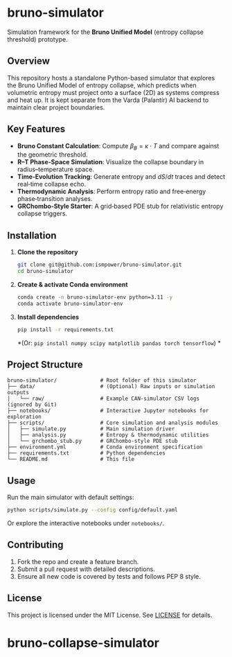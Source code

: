 # bruno-simulator

Simulation framework for the **Bruno Unified Model** (entropy collapse threshold) prototype.

## Overview

This repository hosts a standalone Python-based simulator that explores the Bruno Unified Model of entropy collapse, which predicts when volumetric entropy must project onto a surface (2D) as systems compress and heat up. It is kept separate from the Varda (Palantír) AI backend to maintain clear project boundaries.

## Key Features

* **Bruno Constant Calculation**: Compute $\beta_B = \kappa \cdot T$ and compare against the geometric threshold.
* **R–T Phase‐Space Simulation**: Visualize the collapse boundary in radius–temperature space.
* **Time‐Evolution Tracking**: Generate entropy and $dS/dt$ traces and detect real‐time collapse echo.
* **Thermodynamic Analysis**: Perform entropy ratio and free‐energy phase‐transition analyses.
* **GRChombo‐Style Starter**: A grid‐based PDE stub for relativistic entropy collapse triggers.

## Installation

1. **Clone the repository**

   ```bash
   git clone git@github.com:ismpower/bruno-simulator.git
   cd bruno-simulator
   ```

2. **Create & activate Conda environment**

   ```bash
   conda create -n bruno-simulator-env python=3.11 -y
   conda activate bruno-simulator-env
   ```

3. **Install dependencies**

   ```bash
   pip install -r requirements.txt
   ```

   \*(Or: `pip install numpy scipy matplotlib pandas torch tensorflow`) \*

## Project Structure

```
bruno-simulator/              # Root folder of this simulator
├── data/                     # (Optional) Raw inputs or simulation outputs
│   └── raw/                  # Example CAN‑simulator CSV logs (ignored by Git)
├── notebooks/                # Interactive Jupyter notebooks for exploration
├── scripts/                  # Core simulation and analysis modules
│   ├── simulate.py           # Main simulation driver
│   ├── analysis.py           # Entropy & thermodynamic utilities
│   └── grchombo_stub.py      # GRChombo‑style PDE stub
├── environment.yml           # Conda environment specification
├── requirements.txt          # Python dependencies
└── README.md                 # This file
```

## Usage

Run the main simulator with default settings:

```bash
python scripts/simulate.py --config config/default.yaml
```

Or explore the interactive notebooks under `notebooks/`.

## Contributing

1. Fork the repo and create a feature branch.
2. Submit a pull request with detailed descriptions.
3. Ensure all new code is covered by tests and follows PEP 8 style.

## License

This project is licensed under the MIT License. See [LICENSE](LICENSE) for details.
# bruno-collapse-simulator
